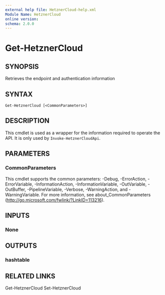 ```yaml
---
external help file: HetznerCloud-help.xml
Module Name: HetznerCloud
online version:
schema: 2.0.0
---
```

# Get-HetznerCloud

## SYNOPSIS

Retrieves the endpoint and authentication information

## SYNTAX

```
Get-HetznerCloud [<CommonParameters>]
```

## DESCRIPTION

This cmdlet is used as a wrapper for the information required to operate the API. It is only used by `Invoke-HetznerCloudApi`.

## PARAMETERS

### CommonParameters

This cmdlet supports the common parameters: -Debug, -ErrorAction, -ErrorVariable, -InformationAction, -InformationVariable, -OutVariable, -OutBuffer, -PipelineVariable, -Verbose, -WarningAction, and -WarningVariable.
For more information, see about_CommonParameters (http://go.microsoft.com/fwlink/?LinkID=113216).

## INPUTS

### None

## OUTPUTS

### hashtable

## RELATED LINKS

Get-HetznerCloud
Set-HetznerCloud
